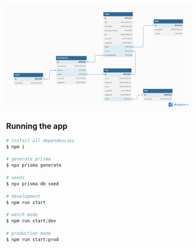 ![My Image](./prisma/db-diagram/tnetlabs.png)

## Running the app

```bash
# install all dependencies
$ npm i

# generate prisma
$ npx prisma generate

# seeds
$ npx prisma db seed

# development
$ npm run start

# watch mode
$ npm run start:dev

# production mode
$ npm run start:prod
```
